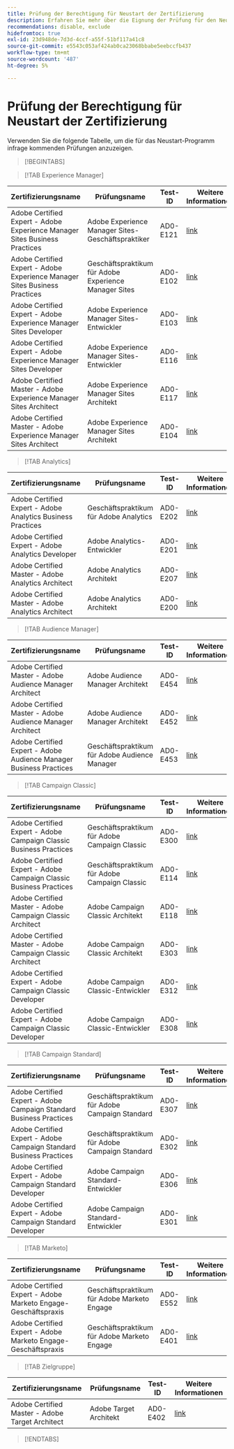 ```yaml
---
title: Prüfung der Berechtigung für Neustart der Zertifizierung
description: Erfahren Sie mehr über die Eignung der Prüfung für den Neustart eines Zertifizierungsprogramms unter Adobe.
recommendations: disable, exclude
hidefromtoc: true
exl-id: 23d948de-7d3d-4ccf-a55f-51bf117a41c8
source-git-commit: e5543c053af424ab0ca23068bbabe5eebccfb437
workflow-type: tm+mt
source-wordcount: '487'
ht-degree: 5%

---
```


# Prüfung der Berechtigung für Neustart der Zertifizierung

Verwenden Sie die folgende Tabelle, um die für das Neustart-Programm infrage kommenden Prüfungen anzuzeigen.

>[!BEGINTABS]

>[!TAB Experience Manager]

| Zertifizierungsname | Prüfungsname | Test-ID | Weitere Informationen |
| --- | --- | --- | --- |
| Adobe Certified Expert - Adobe Experience Manager Sites Business Practices | Adobe Experience Manager Sites-Geschäftspraktiker | AD0-E121 | [link](https://experienceleague.adobe.com/docs/certification/certification/restart-program.html) |
| Adobe Certified Expert - Adobe Experience Manager Sites Business Practices | Geschäftspraktikum für Adobe Experience Manager Sites | AD0-E102 | [link](https://experienceleague.adobe.com/docs/certification/certification/restart-program.html) |
| Adobe Certified Expert - Adobe Experience Manager Sites Developer | Adobe Experience Manager Sites-Entwickler | AD0-E103 | [link](https://experienceleague.adobe.com/docs/certification/certification/restart-program.html) |
| Adobe Certified Expert - Adobe Experience Manager Sites Developer | Adobe Experience Manager Sites-Entwickler | AD0-E116 | [link](https://experienceleague.adobe.com/docs/certification/certification/restart-program.html) |
| Adobe Certified Master - Adobe Experience Manager Sites Architect | Adobe Experience Manager Sites Architekt | AD0-E117 | [link](https://experienceleague.adobe.com/docs/certification/certification/restart-program.html) |
| Adobe Certified Master - Adobe Experience Manager Sites Architect | Adobe Experience Manager Sites Architekt | AD0-E104 | [link](https://experienceleague.adobe.com/docs/certification/certification/restart-program.html) |

>[!TAB Analytics]

| Zertifizierungsname | Prüfungsname | Test-ID | Weitere Informationen |
| --- | --- | --- | --- |
| Adobe Certified Expert - Adobe Analytics Business Practices | Geschäftspraktikum für Adobe Analytics | AD0-E202 | [link](https://experienceleague.adobe.com/docs/certification/certification/restart-program.html) |
| Adobe Certified Expert - Adobe Analytics Developer | Adobe Analytics-Entwickler | AD0-E201 | [link](https://experienceleague.adobe.com/docs/certification/certification/restart-program.html) |
| Adobe Certified Master - Adobe Analytics Architect | Adobe Analytics Architekt | AD0-E207 | [link](https://experienceleague.adobe.com/docs/certification/certification/restart-program.html) |
| Adobe Certified Master - Adobe Analytics Architect | Adobe Analytics Architekt | AD0-E200 | [link](https://experienceleague.adobe.com/docs/certification/certification/restart-program.html) |

>[!TAB Audience Manager]

| Zertifizierungsname | Prüfungsname | Test-ID | Weitere Informationen |
| --- | --- | --- | --- |
| Adobe Certified Master - Adobe Audience Manager Architect | Adobe Audience Manager Architekt | AD0-E454 | [link](https://experienceleague.adobe.com/docs/certification/certification/restart-program.html) |
| Adobe Certified Master - Adobe Audience Manager Architect | Adobe Audience Manager Architekt | AD0-E452 | [link](https://experienceleague.adobe.com/docs/certification/certification/restart-program.html) |
| Adobe Certified Expert - Adobe Audience Manager Business Practices | Geschäftspraktikum für Adobe Audience Manager | AD0-E453 | [link](https://experienceleague.adobe.com/docs/certification/certification/restart-program.html) |

>[!TAB Campaign Classic]

| Zertifizierungsname | Prüfungsname | Test-ID | Weitere Informationen |
| --- | --- | --- | --- |
| Adobe Certified Expert - Adobe Campaign Classic Business Practices | Geschäftspraktikum für Adobe Campaign Classic | AD0-E300 | [link](https://experienceleague.adobe.com/docs/certification/certification/restart-program.html) |
| Adobe Certified Expert - Adobe Campaign Classic Business Practices | Geschäftspraktikum für Adobe Campaign Classic | AD0-E114 | [link](https://experienceleague.adobe.com/docs/certification/certification/restart-program.html) |
| Adobe Certified Master - Adobe Campaign Classic Architect | Adobe Campaign Classic Architekt | AD0-E118 | [link](https://experienceleague.adobe.com/docs/certification/certification/restart-program.html) |
| Adobe Certified Master - Adobe Campaign Classic Architect | Adobe Campaign Classic Architekt | AD0-E303 | [link](https://experienceleague.adobe.com/docs/certification/certification/restart-program.html) |
| Adobe Certified Expert - Adobe Campaign Classic Developer | Adobe Campaign Classic-Entwickler | AD0-E312 | [link](https://experienceleague.adobe.com/docs/certification/certification/restart-program.html) |
| Adobe Certified Expert - Adobe Campaign Classic Developer | Adobe Campaign Classic-Entwickler | AD0-E308 | [link](https://experienceleague.adobe.com/docs/certification/certification/restart-program.html) |

>[!TAB Campaign Standard]

| Zertifizierungsname | Prüfungsname | Test-ID | Weitere Informationen |
| --- | --- | --- | --- |
| Adobe Certified Expert - Adobe Campaign Standard Business Practices | Geschäftspraktikum für Adobe Campaign Standard | AD0-E307 | [link](https://experienceleague.adobe.com/docs/certification/certification/restart-program.html) |
| Adobe Certified Expert - Adobe Campaign Standard Business Practices | Geschäftspraktikum für Adobe Campaign Standard | AD0-E302 | [link](https://experienceleague.adobe.com/docs/certification/certification/restart-program.html) |
| Adobe Certified Expert - Adobe Campaign Standard Developer | Adobe Campaign Standard-Entwickler | AD0-E306 | [link](https://experienceleague.adobe.com/docs/certification/certification/restart-program.html) |
| Adobe Certified Expert - Adobe Campaign Standard Developer | Adobe Campaign Standard-Entwickler | AD0-E301 | [link](https://experienceleague.adobe.com/docs/certification/certification/restart-program.html) |

>[!TAB Marketo]

| Zertifizierungsname | Prüfungsname | Test-ID | Weitere Informationen |
| --- | --- | --- | --- |
| Adobe Certified Expert - Adobe Marketo Engage-Geschäftspraxis | Geschäftspraktikum für Adobe Marketo Engage | AD0-E552 | [link](https://experienceleague.adobe.com/docs/certification/certification/restart-program.html) |
| Adobe Certified Expert - Adobe Marketo Engage-Geschäftspraxis | Geschäftspraktikum für Adobe Marketo Engage | AD0-E401 | [link](https://experienceleague.adobe.com/docs/certification/certification/restart-program.html) |

>[!TAB Zielgruppe]

| Zertifizierungsname | Prüfungsname | Test-ID | Weitere Informationen |
| --- | --- | --- | --- |
| Adobe Certified Master - Adobe Target Architect | Adobe Target Architekt | AD0-E402 | [link](https://experienceleague.adobe.com/docs/certification/certification/restart-program.html) |

>[!ENDTABS]
